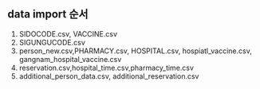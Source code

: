 <h2>data import 순서</h2>

1. SIDOCODE.csv, VACCINE.csv
2. SIGUNGUCODE.csv
3. person_new.csv,PHARMACY.csv, HOSPITAL.csv, hospiatl_vaccine.csv, gangnam_hospital_vaccine.csv
4. reservation.csv,hospital_time.csv,pharmacy_time.csv
5. additional_person_data.csv, additional_reservation.csv
